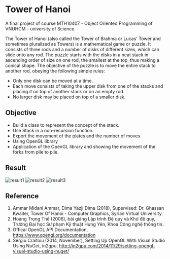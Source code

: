 # Tower of Hanoi
A final project of course MTH10407 - Object Oriented Programming of VNUHCM - university of Science.

The Tower of Hanoi (also called the Tower of Brahma or Lucas' Tower and sometimes pluralized as Towers) is a mathematical game or puzzle. It consists of three rods and a number of disks of different sizes, which can slide onto any rod. The puzzle starts with the disks in a neat stack in ascending order of size on one rod, the smallest at the top, thus making a conical shape. 
The objective of the puzzle is to move the entire stack to another rod, obeying the following simple rules: 
* Only one disk can be moved at a time. 
* Each move consists of taking the upper disk from one of the stacks and placing it on top of another stack or on an empty rod. 
* No larger disk may be placed on top of a smaller disk.

## Objective

* Build a class to represent the concept of the stack.
* Use Stack in a non-recursion function. 
* Export the movement of the plates and the number of moves
* Using OpenGL library
* Application of the OpenGL library and showing the movement of the forks from pile to pile.

## Result
![result1](https://github.com/tieukhoimai/oophanoitower/blob/master/result1.png)
![result2](https://github.com/tieukhoimai/oophanoitower/blob/master/result2.png)
![result3](https://github.com/tieukhoimai/oophanoitower/blob/master/result3.png)

## Reference
1.	Ammar Midani Ammar, Dima Yazji Dima (2018), Supervised: Dr. Ghassan Kwaiter, Tower Of Hanoi - Computer Graphics, Syrian Virtual University.
2.	Hoàng Trọng Thế (2006), bài giảng Lập trình Đệ quy và Khử đệ quy, Trường Đại học Sư phạm Kỹ thuật Hưng Yên, Khoa Công nghệ thông tin.
3.	Offical OpenGL API Documentation, <https://www.opengl.org/documentation>
4.	Sergiu Craitoiu (2014, November), Setting Up OpenGL With Visual Studio Using NuGet, in2gpu, <http://in2gpu.com/2014/11/29/setting-opengl-visual-studio-using-nuget/>
